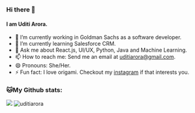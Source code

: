 ### Hi there 👋
<!--
![](https://camo.githubusercontent.com/992babdffd8c74a1502de375fbdf7e4d54773242/68747470733a2f2f6d656469612e67697068792e636f6d2f6d656469612f53576f536b4e36447854737a71494b4571762f67697068792e676966)
-->
#### I am Uditi Arora.
- 🔭 I’m currently working in Goldman Sachs as a software developer.
- 🌱 I’m currently learning Salesforce CRM.
- 💬 Ask me about React.js, UI/UX, Python, Java and Machine Learning.
- 📫 How to reach me: Send me an email at uditiarora@gmail.com.
- 😄 Pronouns: She/Her.
- ⚡ Fun fact: I love origami. Checkout my [instagram](https://www.instagram.com/uditiarora) if that interests you.

### 🐱My Github stats:
<img src="https://komarev.com/ghpvc/?username=uditiarora">
<img src="https://github-readme-stats.vercel.app/api?username=uditiarora&show_icons=true" alt="uditiarora" />
<!--
**uditiarora/uditiarora** is a ✨ _special_ ✨ repository because its `README.md` (this file) appears on your GitHub profile.

Here are some ideas to get you started:

- 🔭 I’m currently working on ...
- 🌱 I’m currently learning ...
- 👯 I’m looking to collaborate on ...
- 🤔 I’m looking for help with ...
- 💬 Ask me about ...
- 📫 How to reach me: ...
- 😄 Pronouns: ...
- ⚡ Fun fact: ...
-->
